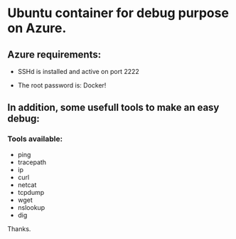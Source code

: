 # Ubuntu container for debug purpose on Azure.

## Azure requirements:
- SSHd is installed and active on port 2222

- The root password is: Docker!

## In addition, some usefull tools to make an easy debug:

### Tools available:

* ping
* tracepath
* ip
* curl
* netcat
* tcpdump
* wget
* nslookup
* dig

Thanks.
